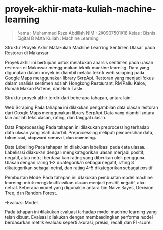 # proyek-akhir-mata-kuliah-machine-learning

> Nama : Muhammad Reza Abdillah
> NIM : 200907501018
> Kelas : Bisnis Digital B
> Mata Kuliah : Machine Learning


Struktur Proyek Akhir Matakuliah Machine Learning Sentimen Ulasan pada Restoran di Makassar

Proyek akhir ini bertujuan untuk melakukan analisis sentimen pada ulasan restoran di Makassar menggunakan teknik machine learning. Data yang digunakan dalam proyek ini diambil melalui teknik web scraping pada Google Maps menggunakan library SerpApi. Restoran yang menjadi fokus dalam analisis sentimen adalah Hongkong Restaurant, RM Pallu Kaloa, Rumah Makan Pattene, dan Rich Taste.

Struktur proyek akhir terdiri dari beberapa tahapan, antara lain:

Web Scraping
Pada tahapan ini dilakukan pengambilan data ulasan restoran dari Google Maps menggunakan library SerpApi. Data yang diambil antara lain adalah teks ulasan, rating, dan tanggal ulasan.

Data Preprocessing
Pada tahapan ini dilakukan preprocessing terhadap data ulasan yang telah diambil. Preprocessing meliputi pembersihan data, tokenisasi, stopword removal, dan stemming.

Data Labelling
Pada tahapan ini dilakukan labelisasi pada data ulasan. Labelisasi dilakukan dengan mengkategorikan ulasan menjadi positif, negatif, atau netral berdasarkan rating yang diberikan oleh pengguna. Ulasan dengan rating 1-2 dikategorikan sebagai negatif, rating 3 dikategorikan sebagai netral, dan rating 4-5 dikategorikan sebagai positif.

Pembuatan Model
Pada tahapan ini dilakukan pembuatan model machine learning untuk mengklasifikasikan ulasan menjadi positif, negatif, atau netral. Beberapa model yang digunakan antara lain Naive Bayes, Decision Tree, dan Random Forest.

-Evaluasi Model

Pada tahapan ini dilakukan evaluasi terhadap model machine learning yang telah dibuat. Evaluasi dilakukan dengan membandingkan performa model berdasarkan metrik evaluasi seperti akurasi, presisi, recall, dan F1-score.
